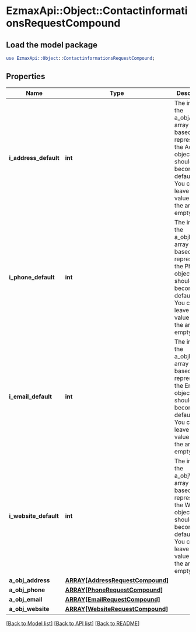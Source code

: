 # EzmaxApi::Object::ContactinformationsRequestCompound

## Load the model package
```perl
use EzmaxApi::Object::ContactinformationsRequestCompound;
```

## Properties
Name | Type | Description | Notes
------------ | ------------- | ------------- | -------------
**i_address_default** | **int** | The index in the a_objAddress array (zero based index) representing the Address object that should become the default one.  You can leave the value to 0 if the array is empty. | 
**i_phone_default** | **int** | The index in the a_objPhone array (zero based index) representing the Phone object that should become the default one.  You can leave the value to 0 if the array is empty. | 
**i_email_default** | **int** | The index in the a_objEmail array (zero based index) representing the Email object that should become the default one.  You can leave the value to 0 if the array is empty. | 
**i_website_default** | **int** | The index in the a_objWebsite array (zero based index) representing the Website object that should become the default one.  You can leave the value to 0 if the array is empty. | 
**a_obj_address** | [**ARRAY[AddressRequestCompound]**](AddressRequestCompound.md) |  | 
**a_obj_phone** | [**ARRAY[PhoneRequestCompound]**](PhoneRequestCompound.md) |  | 
**a_obj_email** | [**ARRAY[EmailRequestCompound]**](EmailRequestCompound.md) |  | 
**a_obj_website** | [**ARRAY[WebsiteRequestCompound]**](WebsiteRequestCompound.md) |  | 

[[Back to Model list]](../README.md#documentation-for-models) [[Back to API list]](../README.md#documentation-for-api-endpoints) [[Back to README]](../README.md)


